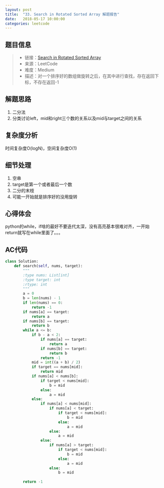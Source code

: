 ```yaml
---
layout: post
title:  "33. Search in Rotated Sorted Array 解题报告"
date:   2018-05-17 10:00:00
categories: leetcode
---
```



## 题目信息

> * 链接：[Search in Rotated Sorted Array](https://leetcode.com/problems/search-in-rotated-sorted-array/description/)
> * 来源：LeetCode
> * 难度：Medium
> * 描述：对一个排序好的数组做旋转之后，在其中进行查找，存在返回下标，不存在返回-1

## 解题思路
1. 二分法
2. 分类讨论left，mid和right三个数的关系以及mid与target之间的关系

## 复杂度分析
时间复杂度O(logN)，空间复杂度O(1)

## 细节处理
1. 空串
2. target是第一个或者最后一个数
3. 二分的末枝
4. 可能一开始就是排序好的没用旋转

## 心得体会
python的while，if啥的最好不要迭代太深，没有高亮基本很难对齐，一开始return就写在while里面了。。。

## AC代码

``` python
class Solution:
    def search(self, nums, target):
        """
        :type nums: List[int]
        :type target: int
        :rtype: int
        """
        a = 0
        b = len(nums) - 1
        if len(nums) == 0:
            return -1
        if nums[a] == target:
            return a
        if nums[b] == target:
            return b
        while a <= b:
            if b - a < 2:
                if nums[a] == target:
                    return a
                if nums[b] == target:
                    return b
                return -1
            mid = int((a + b) / 2)
            if target == nums[mid]:
                return mid
            if nums[a] < nums[b]:
                if target < nums[mid]:
                    b = mid
                else:
                    a = mid
            else:
                if nums[a] < nums[mid]:
                    if nums[a] < target:
                        if target < nums[mid]:
                            b = mid
                        else:
                            a = mid
                    else:
                        a = mid
                else:
                    if nums[a] > target:
                        if target < nums[mid]:
                            b = mid
                        else:
                            a = mid
                    else:
                        b = mid
                
        return -1
        

```



[jekyll-docs]: https://jekyllrb.com/docs/home
[jekyll-gh]:   https://github.com/jekyll/jekyll
[jekyll-talk]: https://talk.jekyllrb.com/

